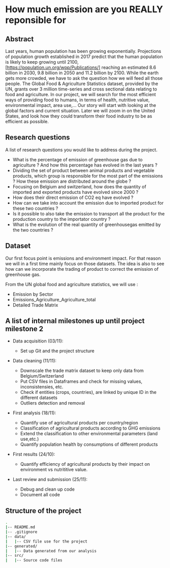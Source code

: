 # How much emission are you REALLY reponsible for

## Abstract

Last years, human population has been growing exponentially. Projections of population growth established in 2017 predict that the human population is likely to keep growing until 2100, [https://population.un.org/wpp/Publications/] reaching an estimated 8.6 billion in 2030, 9.8 billion in 2050 and 11.2 billion by 2100. While the earth gets more crowded, we have to ask the question how we will feed all those people. The Global Food & Agriculture Statistics dataset, provided by the UN, grants over 3 million time-series and cross sectional data relating to food and agriculture. In our project, we will search for the most efficient ways of providing food to humans, in terms of health, nutritive value, environmental impact, area use,... Our story will start with looking at the global factors and current situation. Later we will zoom in on the United States, and look how they could transform their food industry to be as efficient as possible.

## Research questions
A list of research questions you would like to address during the project.

* What is the percentage of emission of greenhouse gas due to agriculture ? And how this percentage has evolved in the last years ?
* Dividing the set of product between animal products and vegetable products, which group is responsible for the most part of the emissions ? How these emission are distributed around the globe ?
* Focusing on Belgium and switzerland, how does the quantity of imported and exported products have evolved since 2000 ?
* How does their direct emission of CO2 eq have evolved ?
* How can we take into account the emission due to imported product for these two countries ?
* Is it possible to also take the emission to transport all the product for the production country to the importator country ?
* What is the evolution of the real quantity of greenhousegas emitted by the two countries ?

## Dataset
Our first focus point is emissions and environment impact. For that reason we will in a first time mainly focus on those datasets. The idea is also to see how can we incorporate the trading of product to correct the emission of greenhouse gas.

From the UN global food and agriculture statistics, we will use :
 * Emission by Sector
 * Emissions_Agriculture_Agriculture_total
 * Detailed Trade Matrix
 

## A list of internal milestones up until project milestone 2

* Data acquisition (03/11):
  * Set up Git and the project structure
  
* Data cleaning (11/11):
  * Downscale the trade matrix dataset to keep only data from Belgium/Switzerland
  * Put CSV files in Dataframes and check for missing values, inconsistensies, etc.
  * Check if entities (crops, countries), are linked by unique ID in the different datasets
  * Outliers detection and removal
  
* First analysis (18/11):
  * Quantify use of agricultural products per country/region
  * Classification of agricultural products according to GHG emissions
  * Extend the classification to other environmental parameters (land use,etc.)
  * Quantify population health by consumptions of different products

* First results (24/10):
  * Quantify efficiency of agricultural products by their impact on environment vs nutrititive value.

* Last review and submission (25/11):
  * Debug and clean up code
  * Document all code
  

## Structure of the project
```bash
.
|-- README.md
|-- .gitignore
|-- data/
|   |-- CSV file use for the project
|-- generated/
|   |-- Data generated from our analysis
|-- src/
|   |-- Source code files
```
